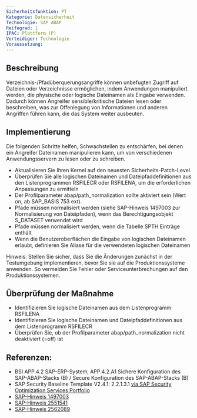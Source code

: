 ```yaml
---
Sicherheitsfunktion: PT
Kategorie: Datensicherheit
Technologie: SAP ABAP
Reifegrad: 1
IPAC: Plattform (P)
Verteidiger: Technologie
Voraussetzung:
---
```


## Beschreibung

Verzeichnis-/Pfadüberquerungsangriffe können unbefugten Zugriff auf Dateien oder Verzeichnisse ermöglichen, indem Anwendungen manipuliert werden, die physische oder logische Dateinamen als Eingabe verwenden. Dadurch können Angreifer sensible/kritische Dateien lesen oder beschreiben, was zur Offenlegung von Informationen und anderen Angriffen führen kann, die das System weiter ausbeuten.

## Implementierung

Die folgenden Schritte helfen, Schwachstellen zu entschärfen, bei denen ein Angreifer Dateinamen manipulieren kann, um von verschiedenen Anwendungsservern zu lesen oder zu schreiben.

- Aktualisieren Sie Ihren Kernel auf den neuesten Sicherheits-Patch-Level.
- Überprüfen Sie alle logischen Dateinamen und Dateipfaddefinitionen aus den Listenprogrammen RSFILECR oder RSFILENA, um die erforderlichen Anpassungen zu ermitteln
- Der Profilparameter abap/path_normalization sollte aktiviert sein (Wert on, ab SAP_BASIS 753 ext).
- Pfade müssen normalisiert werden (siehe SAP-Hinweis 1497003 zur Normalisierung von Dateipfaden), wenn das Berechtigungsobjekt S_DATASET verwendet wird
- Pfade müssen normalisiert werden, wenn die Tabelle SPTH  Einträge enthält
- Wenn die Benutzeroberflächen die Eingabe von logischen Dateinamen erlaubt, definieren Sie Aliase für die verwendeten logischen Dateinamen

Hinweis: Stellen Sie sicher, dass Sie die Änderungen zunächst in der Testumgebung implementieren, bevor Sie sie auf die Produktionssysteme anwenden. So vermeiden Sie Fehler oder Serviceunterbrechungen auf den Produktionssystemen.

## Überprüfung der Maßnahme

- Identifizieren Sie logische Dateinamen aus dem Listenprogramm RSFILENA
- Identifizieren Sie logische Dateinamen und Dateipfaddefinitionen aus dem Listenprogramm RSFILECR
- Überprüfen Sie, ob der Profilparameter abap/path_normalization nicht deaktiviert (=off) ist

## Referenzen:
- BSI APP.4.2 SAP-ERP-System, APP.4.2.A1 Sichere Konfiguration des SAP-ABAP-Stacks (B) / Secure Konfiguration des SAP-ABAP-Stacks (B)
- SAP Security Baseline Template V2.4.1: 2.2.1.3.1 [via SAP Security Optimization Services Portfolio](https://support.sap.com/sos)
- [SAP-Hinweis 1497003](https://launchpad.support.sap.com/#/notes/1497003)
- [SAP-Hinweis 2551541](https://launchpad.support.sap.com/#/notes/2551541)
- [SAP-Hinweis 2562089](https://launchpad.support.sap.com/#/notes/2562089)
